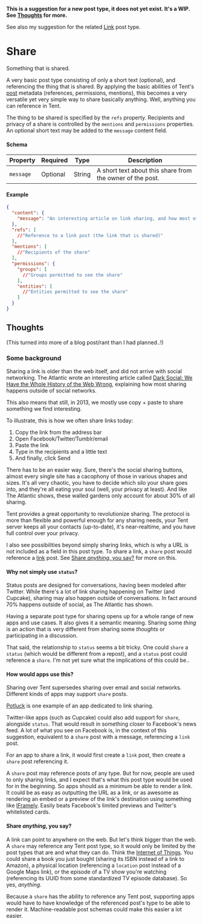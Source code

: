 **This is a suggestion for a new post type, it does not yet exist. It's a WIP. See [Thoughts](#thoughts) for more.**

See also my suggestion for the related [Link](https://github.com/joakim/tent-link) post type.

# Share

Something that is shared.

A very basic post type consisting of only a short text (optional), and referencing the thing that is shared. By applying the basic abilities of Tent's [post](https://tent.io/docs/posts) metadata (references, permissions, mentions), this becomes a very versatile yet very simple way to share basically anything. Well, anything you can reference in Tent.

The thing to be shared is specified by the `refs` property. Recipients and privacy of a share is controlled by the `mentions` and `permissions` properties. An optional short text may be added to the `message` content field.

#### Schema

| Property | Required | Type | Description |
| -------- | -------- | ---- | ----------- |
| `message` | Optional | String | A short text about this share from the owner of the post. |

#### Example

```json
{
  "content": {
    "message": "An interesting article on link sharing, and how most of it happens outside of the traditional social networks.",
  },
  "refs": [
    //"Reference to a link post (the link that is shared)"
  ],
  "mentions": [
    //"Recipients of the share"
  ],
  "permissions": {
    "groups": [
      //"Groups permitted to see the share"
    ],
    "entities": [
      //"Entities permitted to see the share"
    ]
  }
}
```

## Thoughts

(This turned into more of a blog post/rant than I had planned..!)

### Some background

Sharing a link is older than the web itself, and did not arrive with social networking. The Atlantic wrote an interesting article called [Dark Social: We Have the Whole History of the Web Wrong](http://www.theatlantic.com/technology/archive/2012/10/dark-social-we-have-the-whole-history-of-the-web-wrong/263523/), explaining how most sharing happens outside of social networks.

This also means that still, in 2013, we mostly use copy + paste to share something we find interesting.

To illustrate, this is how we often share links today:

1. Copy the link from the address bar
2. Open Facebook/Twitter/Tumblr/email
3. Paste the link
4. Type in the recipients and a little text
5. And finally, click Send

There has to be an easier way. Sure, there's the social sharing buttons, almost every single site has a cacophony of those in various shapes and sizes. It's all very chaotic, you have to decide which silo your share goes into, and they're all eating your soul (well, your privacy at least). And like The Atlantic shows, these walled gardens only account for about 30% of all sharing.

Tent provides a great opportunity to revolutionize sharing. The protocol is more than flexible and powerful enough for any sharing needs, your Tent server keeps all your contacts (up-to-date), it's near-realtime, and you have full control over your privacy.

I also see possibilities beyond simply sharing links, which is why a URL is not included as a field in this post type. To share a link, a `share` post would reference a [link](https://github.com/joakim/tent-link) post. See [Share _anything_, you say?](#share-anything-you-say) for more on this.

#### Why not simply use `status`?

Status posts are designed for conversations, having been modeled after Twitter. While there's a lot of link sharing happening on Twitter (and Cupcake), sharing may also happen outside of conversations. In fact around 70% happens outside of social, as The Atlantic has shown.

Having a separate post type for sharing opens up for a whole range of new apps and use cases. It also gives it a semantic meaning. Sharing some _thing_ is an action that is very different from sharing some _thoughts_ or participating in a discussion.

That said, the relationship to `status` seems a bit tricky. One could `share` a `status` (which would be different from a repost), and a `status` post could reference a `share`. I'm not yet sure what the implications of this could be..

#### How would apps use this?

Sharing over Tent supersedes sharing over email and social networks. Different kinds of apps may support `share` posts.

[Potluck](https://www.potluck.it/) is one example of an app dedicated to link sharing.

Twitter-like apps (such as Cupcake) could also add support for `share`, alongside `status`. That would result in something closer to Facebook's news feed. A lot of what you see on Facebook is, in the context of this suggestion, equivalent to a `share` post with a message, referencing a `link` post.

For an app to share a link, it would first create a `link` post, then create a `share` post referencing it.

A `share` post may reference posts of any type. But for now, people are used to only sharing links, and I expect that's what this post type would be used for in the beginning. So apps should as a minimum be able to render a link. It could be as easy as outputting the URL as a link, or as awesome as rendering an embed or a preview of the link's destination using something like [IFramely](http://iframely.com/). Easily beats Facebook's limited previews and Twitter's whitelisted cards.

#### Share _anything_, you say?

A link can point to anywhere on the web. But let's think bigger than the web. A `share` may reference any Tent post type, so it would only be limited by the post types that are and what they can do. Think the [Internet of Things](https://en.wikipedia.org/wiki/Internet_of_Things). You could share a book you just bought (sharing its ISBN instead of a link to Amazon), a physical location (referencing a `location` post instead of a Google Maps link), or the episode of a TV show you're watching (referencing its UUID from some standardized TV episode database). So yes, _anything_.

Because a `share` has the ability to reference any Tent post, supporting apps would have to have knowledge of the referenced post's type to be able to render it. Machine-readable post schemas could make this easier a lot easier.
